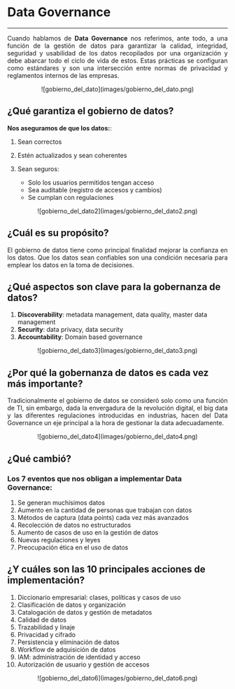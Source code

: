 # **Data Governance**

***

<p style="text-align:justify">Cuando hablamos de <b>Data Governance</b> nos referimos, ante todo, a una función de la gestión de datos para garantizar la calidad, integridad, seguridad y usabilidad de los datos recopilados por una organización y debe abarcar todo el ciclo de vida de estos.
Estas prácticas se configuran como estándares y son una intersección entre normas de privacidad y reglamentos internos de las empresas.</p>


<center>![gobierno_del_dato](images/gobierno_del_dato.png) </center>


## **¿Qué garantiza el gobierno de datos?**

**Nos aseguramos de que los datos:**:

1. Sean correctos
2. Estén actualizados y sean coherentes
3. Sean seguros:

    - Solo los usuarios permitidos tengan acceso
    - Sea auditable (registro de accesos y cambios)
    - Se cumplan con regulaciones

<center>![gobierno_del_dato2](images/gobierno_del_dato2.png) </center>


## **¿Cuál es su propósito?**


<p style="text-align:justify">El gobierno de datos tiene como principal finalidad mejorar la confianza en los datos. Que los datos sean confiables son una condición necesaria para emplear los datos en la toma de decisiones.</p>


## **¿Qué aspectos son clave para la gobernanza de datos?**

1. **Discoverability**: metadata management, data quality, master data management
2. **Security**: data privacy, data security
3. **Accountability**: Domain based governance

<center>![gobierno_del_dato3](images/gobierno_del_dato3.png)</center>



## **¿Por qué la gobernanza de datos es cada vez más importante?**


<p style="text-align:justify">Tradicionalmente el gobierno de datos se consideró solo como una función de TI, sin embargo, dada la envergadura de la revolución digital, el big data y las diferentes regulaciones introducidas en industrias, hacen del Data Governance un eje principal a la hora de gestionar la data adecuadamente.</p>

<center>![gobierno_del_dato4](images/gobierno_del_dato4.png) </center>



## **¿Qué cambió?**

### **Los 7 eventos que nos obligan a implementar Data Governance:**

1.	Se generan muchísimos datos
2.	Aumento en la cantidad de personas que trabajan con datos
3.	Métodos de captura (data points) cada vez más avanzados
4.	Recolección de datos no estructurados
5.	Aumento de casos de uso en la gestión de datos
6.	Nuevas regulaciones y leyes
7.	Preocupación ética en el uso de datos

## **¿Y cuáles son las 10 principales acciones de implementación?**

1.	Diccionario empresarial: clases, políticas y casos de uso
2.	Clasificación de datos y organización
3.	Catalogación de datos y gestión de metadatos
4.	Calidad de datos
5.	Trazabilidad y linaje
6.	Privacidad y cifrado
7.	Persistencia y eliminación de datos
8.	Workflow de adquisición de datos
9.	IAM: administración de identidad y acceso
10.	Autorización de usuario y gestión de accesos

<center>![gobierno_del_dato6](images/gobierno_del_dato6.png) </center>


